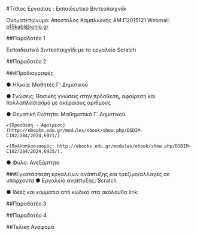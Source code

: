 #Τίτλος Εργασίας : Εκπαιδευτικό Βιντεοπαιχνίδι

Ονοματεπώνυμο: Απόστολος Καμπλιώνης ΑΜ:Π2015121 Webmail: p15kabl@ionio.gr

##Παραδοτέο 1

Εκπαιδευτικό βιντεοπαιχνίδι με το εργαλείο Scratch

##Παραδοτέο 2

###Προδιαγραφές

 ● Ηλικία: Μαθητές Γ' Δημοτικού
 
 ● Γνώσεις: Βασικές γνώσεις στην πρόσθεση, αφαίρεση και πολλαπλασιασμό με ακέραιους αριθμούς
 
 ● Θεματική Ενότητα: Μαθηματικά Γ΄ Δημοτικού
         
    ✔[Πρόσθεση - Αφαίρεση](http://ebooks.edu.gr/modules/ebook/show.php/DSDIM-C102/284/2024,6921/)
   
    ✔(Πολλαπλασιασμός: http://ebooks.edu.gr/modules/ebook/show.php/DSDIM-C102/284/2024,6925/).
  
 ● Φύλο: Ανεξάρτητο
 
###Εγκατάσταση εργαλείων ανάπτυξης και τρέξιμο/αλλαγές σε υπάρχοντα
 ● Εργαλείο ανάπτυξης: Scratch

 ● Ιδέες και κομμάτια από κώδικα στα ακόλουθα link:

##Παραδοτέο 3

##Παραδοτέο 4

##Τελική Αναφορά
